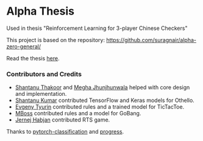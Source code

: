 # Alpha Thesis

Used in thesis "Reinforcement Learning for 3-player Chinese Checkers"

This project is based on the repository:
https://github.com/suragnair/alpha-zero-general/

Read the thesis [here](https://github.com/davidschulte/alpha-thesis/Thesis.pdf).


### Contributors and Credits
* [Shantanu Thakoor](https://github.com/ShantanuThakoor) and [Megha Jhunjhunwala](https://github.com/jjw-megha) helped with core design and implementation.
* [Shantanu Kumar](https://github.com/SourKream) contributed TensorFlow and Keras models for Othello.
* [Evgeny Tyurin](https://github.com/evg-tyurin) contributed rules and a trained model for TicTacToe.
* [MBoss](https://github.com/1424667164) contributed rules and a model for GoBang.
* [Jernej Habjan](https://github.com/JernejHabjan) contributed RTS game.

Thanks to [pytorch-classification](https://github.com/bearpaw/pytorch-classification) and [progress](https://github.com/verigak/progress).

